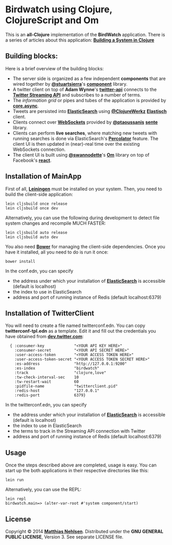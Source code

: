 # Birdwatch using Clojure, ClojureScript and Om
This is an **all-Clojure** implementation of the **BirdWatch** application. There is a series of articles about this application: **[Building a System in Clojure](http://matthiasnehlsen.com/blog/2014/09/24/Building-Systems-in-Clojure-1/)**

## Building blocks:
Here is a brief overview of the building blocks:

* The server side is organized as a few independent **components** that are wired together by **[@stuartsierra](https://twitter.com/stuartsierra)**'s **[component](https://github.com/stuartsierra/component)** library.
* A twitter client on top of **Adam Wynne**'s **[twitter-api](https://github.com/adamwynne/twitter-api)** connects to the **[Twitter Streaming API](https://dev.twitter.com/streaming/overview)** and subscribes to a number of terms.
* The *information grid* or pipes and tubes of the application is provided by **[core.async](https://github.com/clojure/core.async)**.
* Tweets are persisted into **[ElasticSearch](http://www.elasticsearch.org)** using **[@ClojureWerkz](https://twitter.com/clojurewerkz)** **[Elastisch](https://github.com/clojurewerkz/elastisch)** client.
* Clients connect over **[WebSockets](http://en.wikipedia.org/wiki/WebSocket)** provided by **[@ptaoussanis](https://twitter.com/ptaoussanis)** **[sente](https://github.com/ptaoussanis/sente)** library.
* Clients can perform **live searches**, where matching new tweets with running searches is done via ElasticSearch's **[Percolator](http://www.elasticsearch.org/guide/en/elasticsearch/reference/current/search-percolate.html)** feature. The client UI is then updated in (near)-real time over the existing WebSockets connection.
* The client UI is built using **[@swannodette](https://twitter.com/swannodette)**'s **[Om](https://github.com/swannodette/om)** library on top of Facebook's **[react](https://github.com/facebook/react)**.

## Installation of MainApp
First of all, **[Leiningen](http://leiningen.org)** must be installed on your system. Then, you need to build the client-side application:

    lein cljsbuild once release
    lein cljsbuild once dev

Alternatively, you can use the following during development to detect file system changes and recompile MUCH FASTER:

    lein cljsbuild auto release
    lein cljsbuild auto dev

You also need **[Bower](http://bower.io)** for managing the client-side dependencies. Once you have it installed, all you need to do is run it once:

    bower install

In the conf.edn, you can specify

* the address under which your installation of **[ElasticSearch](http://www.elasticsearch.org)** is accessible (default is localhost)
* the index to use in ElasticSearch
* address and port of running instance of Redis (default localhost:6379)

## Installation of TwitterClient
You will need to create a file named twitterconf.edn. You can copy **twitterconf-tpl.edn** as a template. Edit it and fill out the credentials you have obtained from **[dev.twitter.com](dev.twitter.com)**:

      { :consumer-key             "<YOUR API KEY HERE>"
        :consumer-secret          "<YOUR API SECRET HERE>"
        :user-access-token        "<YOUR ACCESS TOKEN HERE>"
        :user-access-token-secret "<YOUR ACCESS TOKEN SECRET HERE>"
        :es-address               "http://127.0.0.1:9200"
        :es-index                 "birdwatch"
        :track                    "clojure,love"
        :tw-check-interval-sec    10
        :tw-restart-wait          60
        :pidfile-name             "twitterclient.pid"
        :redis-host               "127.0.0.1"
        :redis-port               6379}

In the twitterconf.edn, you can specify

* the address under which your installation of **[ElasticSearch](http://www.elasticsearch.org)** is accessible (default is localhost)
* the index to use in ElasticSearch
* the terms to track in the Streaming API connection with Twitter
* address and port of running instance of Redis (default localhost:6379)

## Usage
Once the steps described above are completed, usage is easy. You can start up the both applications in their respective directories like this:

    lein run

Alternatively, you can use the REPL:

    lein repl
    birdwatch.main=> (alter-var-root #'system component/start)

## License
Copyright © 2014 **[Matthias Nehlsen](http://www.matthiasnehlsen.com)**. Distributed under the **GNU GENERAL PUBLIC LICENSE**, Version 3. See separate LICENSE file.
